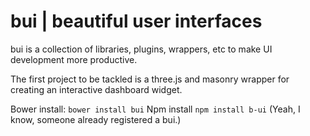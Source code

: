 # bui | beautiful user interfaces

bui is a collection of libraries, plugins, wrappers, etc to make UI development more productive.

The first project to be tackled is a three.js and masonry wrapper for creating an interactive dashboard widget.

Bower install: `bower install bui`
Npm install `npm install b-ui` (Yeah, I know, someone already registered a bui.)
